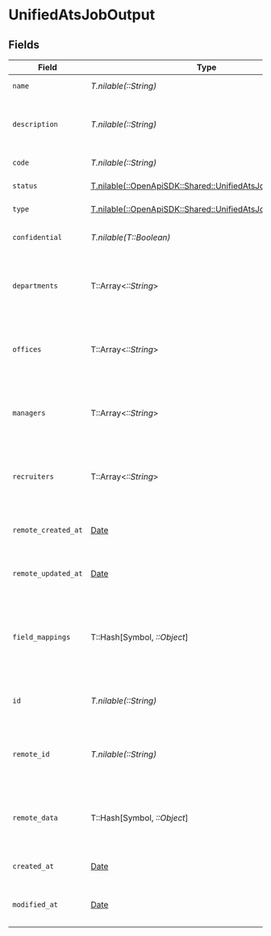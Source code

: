 # UnifiedAtsJobOutput


## Fields

| Field                                                                                                          | Type                                                                                                           | Required                                                                                                       | Description                                                                                                    | Example                                                                                                        |
| -------------------------------------------------------------------------------------------------------------- | -------------------------------------------------------------------------------------------------------------- | -------------------------------------------------------------------------------------------------------------- | -------------------------------------------------------------------------------------------------------------- | -------------------------------------------------------------------------------------------------------------- |
| `name`                                                                                                         | *T.nilable(::String)*                                                                                          | :heavy_minus_sign:                                                                                             | The name of the job                                                                                            | Financial Analyst                                                                                              |
| `description`                                                                                                  | *T.nilable(::String)*                                                                                          | :heavy_minus_sign:                                                                                             | The description of the job                                                                                     | Extract financial data and write detailed investment thesis                                                    |
| `code`                                                                                                         | *T.nilable(::String)*                                                                                          | :heavy_minus_sign:                                                                                             | The code of the job                                                                                            | JOB123                                                                                                         |
| `status`                                                                                                       | [T.nilable(::OpenApiSDK::Shared::UnifiedAtsJobOutputStatus)](../../models/shared/unifiedatsjoboutputstatus.md) | :heavy_minus_sign:                                                                                             | The status of the job                                                                                          | OPEN                                                                                                           |
| `type`                                                                                                         | [T.nilable(::OpenApiSDK::Shared::UnifiedAtsJobOutputType)](../../models/shared/unifiedatsjoboutputtype.md)     | :heavy_minus_sign:                                                                                             | The type of the job                                                                                            | POSTING                                                                                                        |
| `confidential`                                                                                                 | *T.nilable(T::Boolean)*                                                                                        | :heavy_minus_sign:                                                                                             | Whether the job is confidential                                                                                | true                                                                                                           |
| `departments`                                                                                                  | T::Array<*::String*>                                                                                           | :heavy_minus_sign:                                                                                             | The departments UUIDs associated with the job                                                                  | [<br/>"801f9ede-c698-4e66-a7fc-48d19eebaa4f"<br/>]                                                             |
| `offices`                                                                                                      | T::Array<*::String*>                                                                                           | :heavy_minus_sign:                                                                                             | The offices UUIDs associated with the job                                                                      | [<br/>"801f9ede-c698-4e66-a7fc-48d19eebaa4f"<br/>]                                                             |
| `managers`                                                                                                     | T::Array<*::String*>                                                                                           | :heavy_minus_sign:                                                                                             | The managers UUIDs associated with the job                                                                     | [<br/>"801f9ede-c698-4e66-a7fc-48d19eebaa4f"<br/>]                                                             |
| `recruiters`                                                                                                   | T::Array<*::String*>                                                                                           | :heavy_minus_sign:                                                                                             | The recruiters UUIDs associated with the job                                                                   | [<br/>"801f9ede-c698-4e66-a7fc-48d19eebaa4f"<br/>]                                                             |
| `remote_created_at`                                                                                            | [Date](https://ruby-doc.org/stdlib-2.6.1/libdoc/date/rdoc/Date.html)                                           | :heavy_minus_sign:                                                                                             | The remote creation date of the job                                                                            | 2024-10-01T12:00:00Z                                                                                           |
| `remote_updated_at`                                                                                            | [Date](https://ruby-doc.org/stdlib-2.6.1/libdoc/date/rdoc/Date.html)                                           | :heavy_minus_sign:                                                                                             | The remote modification date of the job                                                                        | 2024-10-01T12:00:00Z                                                                                           |
| `field_mappings`                                                                                               | T::Hash[Symbol, *::Object*]                                                                                    | :heavy_minus_sign:                                                                                             | The custom field mappings of the object between the remote 3rd party & Panora                                  | {<br/>"fav_dish": "broccoli",<br/>"fav_color": "red"<br/>}                                                     |
| `id`                                                                                                           | *T.nilable(::String)*                                                                                          | :heavy_minus_sign:                                                                                             | The UUID of the job                                                                                            | 801f9ede-c698-4e66-a7fc-48d19eebaa4f                                                                           |
| `remote_id`                                                                                                    | *T.nilable(::String)*                                                                                          | :heavy_minus_sign:                                                                                             | The remote ID of the job in the context of the 3rd Party                                                       | id_1                                                                                                           |
| `remote_data`                                                                                                  | T::Hash[Symbol, *::Object*]                                                                                    | :heavy_minus_sign:                                                                                             | The remote data of the job in the context of the 3rd Party                                                     | {<br/>"key1": "value1",<br/>"key2": 42,<br/>"key3": true<br/>}                                                 |
| `created_at`                                                                                                   | [Date](https://ruby-doc.org/stdlib-2.6.1/libdoc/date/rdoc/Date.html)                                           | :heavy_minus_sign:                                                                                             | The created date of the object                                                                                 | 2024-10-01T12:00:00Z                                                                                           |
| `modified_at`                                                                                                  | [Date](https://ruby-doc.org/stdlib-2.6.1/libdoc/date/rdoc/Date.html)                                           | :heavy_minus_sign:                                                                                             | The modified date of the object                                                                                | 2023-10-01T12:00:00Z                                                                                           |